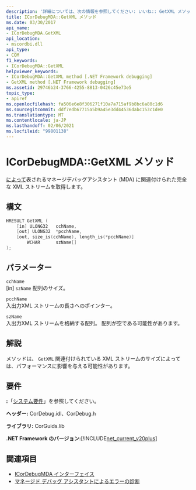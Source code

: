 ```yaml
---
description: '詳細については、次の情報を参照してください: いいね:: GetXML メソッド'
title: ICorDebugMDA::GetXML メソッド
ms.date: 03/30/2017
api_name:
- ICorDebugMDA.GetXML
api_location:
- mscordbi.dll
api_type:
- COM
f1_keywords:
- ICorDebugMDA::GetXML
helpviewer_keywords:
- ICorDebugMDA::GetXML method [.NET Framework debugging]
- GetXML method [.NET Framework debugging]
ms.assetid: 29746b24-3766-4255-8813-0426c45e73e5
topic_type:
- apiref
ms.openlocfilehash: fa506e6e8f306271f10a7a715af9b8bc6a80c1d6
ms.sourcegitcommit: ddf7edb67715a5b9a45e3dd44536dabc153c1de0
ms.translationtype: MT
ms.contentlocale: ja-JP
ms.lasthandoff: 02/06/2021
ms.locfileid: "99801138"
---
```

# <a name="icordebugmdagetxml-method"></a>ICorDebugMDA::GetXML メソッド

[によって](icordebugmda-interface.md)表されるマネージデバッグアシスタント (MDA) に関連付けられた完全な XML ストリームを取得します。  
  
## <a name="syntax"></a>構文  
  
```cpp  
HRESULT GetXML (  
    [in] ULONG32   cchName,  
    [out] ULONG32  *pcchName,  
    [out, size_is(cchName), length_is(*pcchName)]  
        WCHAR      szName[]  
);  
```  
  
## <a name="parameters"></a>パラメーター  

 `cchName`  
 [in] `szName` 配列のサイズ。  
  
 `pcchName`  
 入出力XML ストリームの長さへのポインター。  
  
 `szName`  
 入出力XML ストリームを格納する配列。 配列が空である可能性があります。  
  
## <a name="remarks"></a>解説  

 メソッドは、 `GetXML` 関連付けられている XML ストリームのサイズによっては、パフォーマンスに影響を与える可能性があります。  
  
## <a name="requirements"></a>要件  

 **:**「[システム要件](../../get-started/system-requirements.md)」を参照してください。  
  
 **ヘッダー:** CorDebug.idl、CorDebug.h  
  
 **ライブラリ:** CorGuids.lib  
  
 **.NET Framework のバージョン:**[!INCLUDE[net_current_v20plus](../../../../includes/net-current-v20plus-md.md)]  
  
## <a name="see-also"></a>関連項目

- [ICorDebugMDA インターフェイス](icordebugmda-interface.md)
- [マネージド デバッグ アシスタントによるエラーの診断](../../debug-trace-profile/diagnosing-errors-with-managed-debugging-assistants.md)
